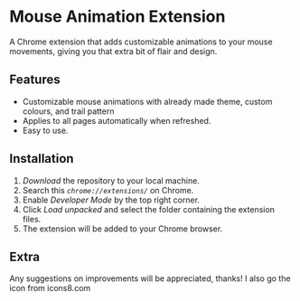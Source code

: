 # Mouse Animation Extension

A Chrome extension that adds customizable animations to your mouse movements, giving you that extra bit of flair and design.

## Features

- Customizable mouse animations with already made theme, custom colours, and trail pattern
- Applies to all pages automatically when refreshed.
- Easy to use.

## Installation

1. *Download* the repository to your local machine.
2. Search this *`chrome://extensions/`* on Chrome.
3. Enable *Developer Mode* by the top right corner.
4. Click *Load unpacked* and select the folder containing the extension files.
5. The extension will be added to your Chrome browser.



## Extra
Any suggestions on improvements will be appreciated, thanks!
I also go the icon from icons8.com